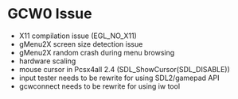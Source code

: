 # GCW0 Issue
* X11 compilation issue (EGL_NO_X11)
* gMenu2X screen size detection issue 
* gMenu2X random crash during menu browsing
* hardware scaling
* mouse cursor in Pcsx4all 2.4 (SDL_ShowCursor(SDL_DISABLE))
* input tester needs to be rewrite for using SDL2/gamepad API
* gcwconnect needs to be rewrite for using iw tool

